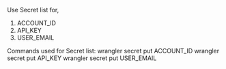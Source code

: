 Use Secret list for,
1. ACCOUNT_ID
2. API_KEY
3. USER_EMAIL

Commands used for Secret list:
wrangler secret put ACCOUNT_ID
wrangler secret put API_KEY
wrangler secret put USER_EMAIL
